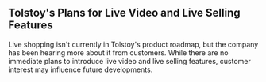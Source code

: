 ## Tolstoy's Plans for Live Video and Live Selling Features

Live shopping isn't currently in Tolstoy's product roadmap, but the company has been hearing more about it from customers. While there are no immediate plans to introduce live video and live selling features, customer interest may influence future developments.